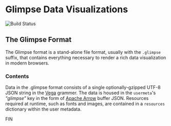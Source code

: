# Glimpse Data Visualizations

![Build Status](https://github.com/glimpseio/glimpseviz/workflows/Test/badge.svg)

## The Glimpse Format

The Glimpse format is a stand-alone file format, usually with the `.glimpse` suffix, that contains everything necessary to render a rich data visualization in modern browsers.

### Contents

Data in the .glimpse format consists of a single optionally-gzipped UTF-8 JSON string in the [Vega](https://vega.github.io/vega-lite/) grammer. The data is housed in the `usermeta`'s *"glimpse"* key in the form of [Apache Arrow](https://arrow.apache.org) buffer JSON. Resources required at runtime, such as fonts and images, are contained in a `resources` dictionary within the user metadata.


FIN




